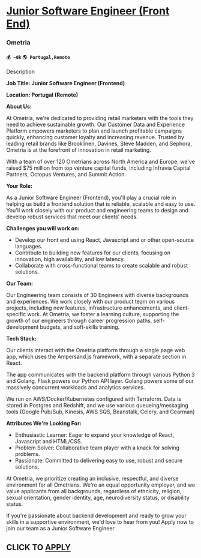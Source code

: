 # [Junior Software Engineer (Front End)](https://www.remotewlb.com/apply/junior-software-engineer-front-end)  
### Ometria  
#### `💰 ~0k` `🌎 Portugal,Remote`  

Description

**Job Title: Junior Software Engineer (Frontend)**

 **Location: Portugal (Remote)**

 **About Us:**

At Ometria, we're dedicated to providing retail marketers with the tools they need to achieve sustainable growth. Our Customer Data and Experience Platform empowers marketers to plan and launch profitable campaigns quickly, enhancing customer loyalty and increasing revenue. Trusted by leading retail brands like Brooklinen, Davines, Steve Madden, and Sephora, Ometria is at the forefront of innovation in retail marketing.

With a team of over 120 Ometrians across North America and Europe, we've raised $75 million from top venture capital funds, including Infravia Capital Partners, Octopus Ventures, and Summit Action.

 **Your Role:**

As a Junior Software Engineer (Frontend), you'll play a crucial role in helping us build a frontend solution that is reliable, scalable and easy to use. You'll work closely with our product and engineering teams to design and develop robust services that meet our clients' needs.

 **Challenges you will work on:**

  * Develop our front end using React, Javascript and or other open-source languages.
  * Contribute to building new features for our clients, focusing on innovation, high availability, and low latency.
  * Collaborate with cross-functional teams to create scalable and robust solutions.

**Our Team:**

Our Engineering team consists of 30 Engineers with diverse backgrounds and experiences. We work closely with our product team on various projects, including new features, infrastructure enhancements, and client-specific work. At Ometria, we foster a learning culture, supporting the growth of our engineers through career progression paths, self-development budgets, and soft-skills training.

 **Tech Stack:**

Our clients interact with the Ometria platform through a single page web app, which uses the Ampersand.js framework, with a separate section in React.  
  
The app communicates with the backend platform through various Python 3 and Golang. Flask powers our Python API layer. Golang powers some of our massively concurrent workloads and analytics services.

We run on AWS/Docker/Kubernetes configured with Terraform. Data is stored in Postgres and Redshift, and we use various queueing/messaging tools (Google Pub/Sub, Kinesis, AWS SQS, Beanstalk, Celery, and Gearman)

 **Attributes We're Looking For:**

  * Enthusiastic Learner: Eager to expand your knowledge of React, Javascript and HTML/CSS.
  * Problem Solver: Collaborative team player with a knack for solving problems.
  * Passionate: Committed to delivering easy to use, robust and secure solutions.

At Ometria, we prioritize creating an inclusive, respectful, and diverse environment for all Ometrians. We're an equal opportunity employer, and we value applicants from all backgrounds, regardless of ethnicity, religion, sexual orientation, gender identity, age, neurodiversity status, or disability status.

If you're passionate about backend development and ready to grow your skills in a supportive environment, we'd love to hear from you! Apply now to join our team as a Junior Software Engineer.

  
## CLICK TO [APPLY](https://www.remotewlb.com/apply/junior-software-engineer-front-end)

